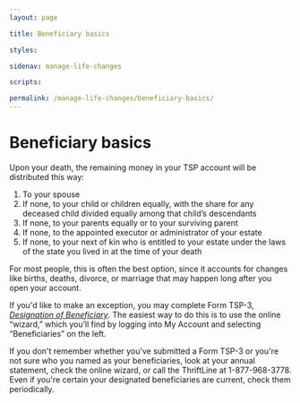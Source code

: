 ```yaml
---
layout: page

title: Beneficiary basics

styles:

sidenav: manage-life-changes

scripts:

permalink: /manage-life-changes/beneficiary-basics/
---
```

# Beneficiary basics #

Upon your death, the remaining money in your TSP account will be distributed this way:

1. To your spouse
2. If none, to your child or children equally, with the share for any deceased child divided equally among that child’s descendants
3. If none, to your parents equally or to your surviving parent
4. If none, to the appointed executor or administrator of your estate
5. If none, to your next of kin who is entitled to your estate under the laws of the state you lived in at the time of your death

For most people, this is often the best option, since it accounts for changes like births, deaths, divorce, or marriage that may happen long after you open your account.

If you'd like to make an exception, you may complete Form TSP-3, [*Designation of Beneficiary*](https://www.tsp.gov/PDF/formspubs/tsp-3.pdf). The easiest way to do this is to use the online “wizard,” which you’ll find by logging into My Account and selecting “Beneficiaries” on the left.

If you don't remember whether you've submitted a Form TSP-3 or you're not sure who you named as your beneficiaries, look at your annual statement, check the online wizard, or call the ThriftLine at 1-877-968-3778. Even if you're certain your designated beneficiaries are current, check them periodically.

